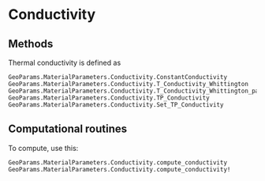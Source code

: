 # Conductivity

## Methods
Thermal conductivity is defined as 
```@docs
GeoParams.MaterialParameters.Conductivity.ConstantConductivity
GeoParams.MaterialParameters.Conductivity.T_Conductivity_Whittington
GeoParams.MaterialParameters.Conductivity.T_Conductivity_Whittington_parameterised
GeoParams.MaterialParameters.Conductivity.TP_Conductivity
GeoParams.MaterialParameters.Conductivity.Set_TP_Conductivity
```
## Computational routines
To compute, use this:
```@docs
GeoParams.MaterialParameters.Conductivity.compute_conductivity
GeoParams.MaterialParameters.Conductivity.compute_conductivity!
```
